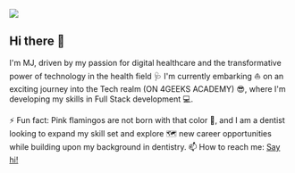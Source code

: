 <img src="https://media.licdn.com/dms/image/D4D16AQE8_dBOJbuzUQ/profile-displaybackgroundimage-shrink_350_1400/0/1695855406910?e=1704931200&v=beta&t=b8fpVaAd-eJvb3NHwmxIB85KgPdGU_LhVa93AP20mTE"></img>

## Hi there 👋
I'm MJ, driven by my passion for digital healthcare and the transformative power of technology in the health field 🩺 I'm currently embarking ⛵ on an exciting journey into the Tech realm (ON 4GEEKS ACADEMY) 😎, where I'm developing my skills in Full Stack development 💻.

⚡ Fun fact: Pink flamingos are not born with that color 🦩, and I am a dentist looking to expand my skill set and explore 🗺️ new career opportunities while building upon my background in dentistry.
📫 How to reach me: <a href="https://www.linkedin.com/in/mjfbalice"> Say hi! </a>
